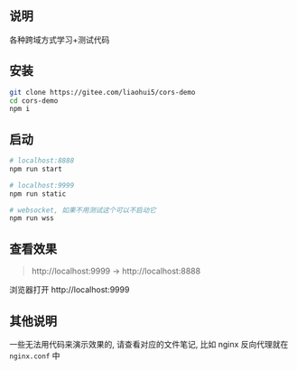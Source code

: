 ## 说明

各种跨域方式学习+测试代码

## 安装

```sh
git clone https://gitee.com/liaohui5/cors-demo
cd cors-demo
npm i
```

## 启动

```sh
# localhost:8888
npm run start

# localhost:9999
npm run static

# websocket, 如果不用测试这个可以不启动它
npm run wss
```

## 查看效果

> http://localhost:9999 -> http://localhost:8888

浏览器打开 http://localhost:9999

## 其他说明

一些无法用代码来演示效果的, 请查看对应的文件笔记, 比如 nginx 反向代理就在 `nginx.conf` 中
